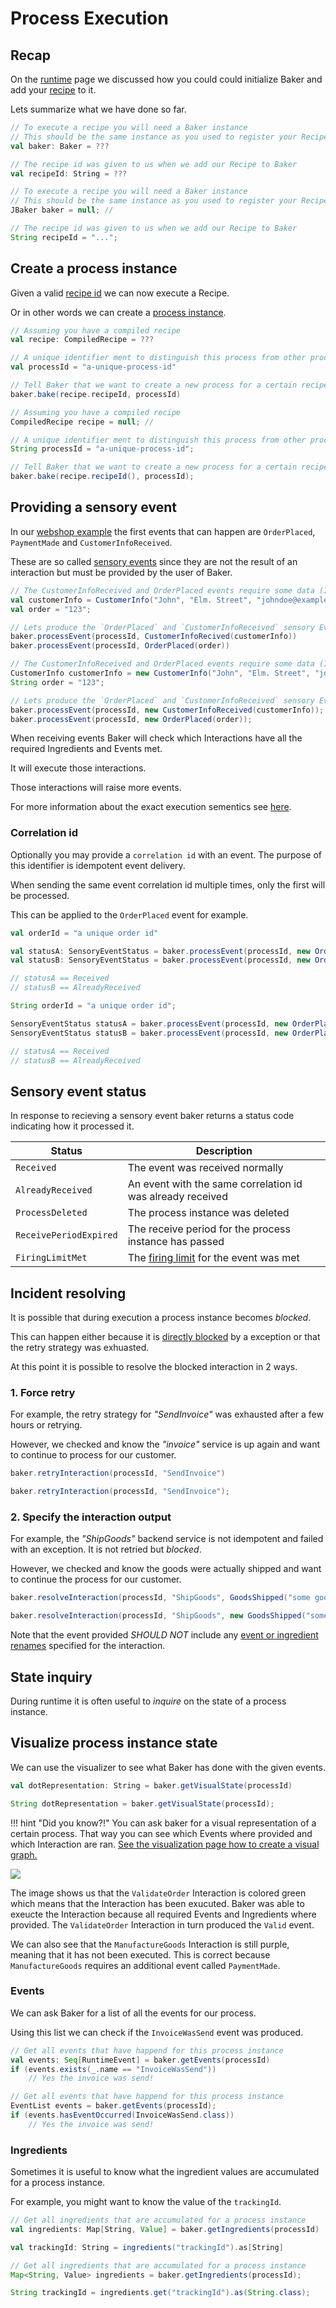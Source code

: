 # Process Execution

## Recap

On the [runtime](baker-runtime.md) page we discussed how you could could initialize Baker and add your [recipe](dictionary.md#recipe) to it.

Lets summarize what we have done so far.

```scala tab="Scala"
// To execute a recipe you will need a Baker instance
// This should be the same instance as you used to register your Recipe
val baker: Baker = ???

// The recipe id was given to us when we add our Recipe to Baker
val recipeId: String = ???
```

```java tab="Java"
// To execute a recipe you will need a Baker instance
// This should be the same instance as you used to register your Recipe
JBaker baker = null; //

// The recipe id was given to us when we add our Recipe to Baker
String recipeId = "...";
```

## Create a process instance

Given a valid [recipe id](dictionary.md#recipe-id) we can now execute a Recipe.

Or in other words we can create a [process instance](dictionary.md#process-instance).

```scala tab="Scala"
// Assuming you have a compiled recipe
val recipe: CompiledRecipe = ???

// A unique identifier ment to distinguish this process from other process instances
val processId = "a-unique-process-id"

// Tell Baker that we want to create a new process for a certain recipe.
baker.bake(recipe.recipeId, processId)
```

```java tab="Java"
// Assuming you have a compiled recipe
CompiledRecipe recipe = null; //

// A unique identifier ment to distinguish this process from other process instances
String processId = "a-unique-process-id";

// Tell Baker that we want to create a new process for a certain recipe.
baker.bake(recipe.recipeId(), processId);
```

## Providing a sensory event

In our [webshop example](../index.md#visual-representation) the first events that can happen are `OrderPlaced`, `PaymentMade` and `CustomerInfoReceived`.

These are so called [sensory events](dictionary.md#sensory-event) since they are not the result of an interaction but must be provided by the user of Baker.

```scala tab="Scala"
// The CustomerInfoReceived and OrderPlaced events require some data (Ingredients)
val customerInfo = CustomerInfo("John", "Elm. Street", "johndoe@example.com")
val order = "123";

// Lets produce the `OrderPlaced` and `CustomerInfoReceived` sensory Events.
baker.processEvent(processId, CustomerInfoRecived(customerInfo))
baker.processEvent(processId, OrderPlaced(order))
```

```java tab="Java"
// The CustomerInfoReceived and OrderPlaced events require some data (Ingredients)
CustomerInfo customerInfo = new CustomerInfo("John", "Elm. Street", "johndoe@example.com");
String order = "123";

// Lets produce the `OrderPlaced` and `CustomerInfoReceived` sensory Events.
baker.processEvent(processId, new CustomerInfoReceived(customerInfo));
baker.processEvent(processId, new OrderPlaced(order));
```

When receiving events Baker will check which Interactions have all the required Ingredients and Events met.

It will execute those interactions.

Those interactions will raise more events.

For more information about the exact execution sementics see [here](execution-semantics.md).

### Correlation id

Optionally you may provide a `correlation id` with an event. The purpose of this identifier is idempotent event delivery.

When sending the same event correlation id multiple times, only the first will be processed.

This can be applied to the `OrderPlaced` event for example.

``` scala tab="Scala"
val orderId = "a unique order id"

val statusA: SensoryEventStatus = baker.processEvent(processId, new OrderPlaced(order), orderId)
val statusB: SensoryEventStatus = baker.processEvent(processId, new OrderPlaced(order), orderId)

// statusA == Received
// statusB == AlreadyReceived

```

``` java tab="Java"
String orderId = "a unique order id";

SensoryEventStatus statusA = baker.processEvent(processId, new OrderPlaced(order), orderId);
SensoryEventStatus statusB = baker.processEvent(processId, new OrderPlaced(order), orderId);

// statusA == Received
// statusB == AlreadyReceived

```

## Sensory event status

In response to recieving a sensory event baker returns a status code indicating how it processed it.

| Status | Description |
| --- | --- |
| `Received` | The event was received normally |
| `AlreadyReceived` | An event with the same correlation id was already received |
| `ProcessDeleted` | The process instance was deleted |
| `ReceivePeriodExpired` | The receive period for the process instance has passed |
| `FiringLimitMet` | The [firing limit](recipe-dsl.md#firing-limit) for the event was met |

## Incident resolving

It is possible that during execution a process instance becomes *blocked*.

This can happen either because it is [directly blocked](recipe-dsl.md#block-interaction) by a exception or that the retry strategy was exhuasted.

At this point it is possible to resolve the blocked interaction in 2 ways.

### 1. Force retry

For example, the retry strategy for *"SendInvoice"* was exhausted after a few hours or retrying.

However, we checked and know the *"invoice"* service is up again and want to continue to process for our customer.

``` scala tab="Scala"
baker.retryInteraction(processId, "SendInvoice")
```

``` java tab="Java"
baker.retryInteraction(processId, "SendInvoice");
```

### 2. Specify the interaction output

For example, the *"ShipGoods"* backend service is not idempotent and failed with an exception. It is not retried but *blocked*.

However, we checked and know the goods were actually shipped and want to continue the process for our customer.

``` scala tab="Scala"
baker.resolveInteraction(processId, "ShipGoods", GoodsShipped("some goods"))
```

``` java tab="Java"
baker.resolveInteraction(processId, "ShipGoods", new GoodsShipped("some goods"));
```

Note that the event provided *SHOULD NOT* include any [event or ingredient renames](recipe-dsl.md#event-renames) specified for the interaction.


## State inquiry

During runtime it is often useful to *inquire* on the state of a process instance.

## Visualize process instance state


We can use the visualizer to see what Baker has done with the given events.

```scala tab="Scala"
val dotRepresentation: String = baker.getVisualState(processId)
```

```java tab="Java"
String dotRepresentation = baker.getVisualState(processId);
```

!!! hint "Did you know?!"
    You can ask baker for a visual representation of a certain process.
    That way you can see which Events where provided and which Interaction are ran.
    [See the visualization page how to create a visual graph.](recipe-visualization.md)

![](/images/webshop-state-1.svg)

The image shows us that the `ValidateOrder` Interaction is colored green which means that the Interaction has been exucuted. Baker was able to exeucte the Interaction because all required Events and Ingredients where provided.
The `ValidateOrder` Interaction in turn produced the `Valid` event.

We can also see that the `ManufactureGoods` Interaction is still purple, meaning that it has not been executed. This is correct because `ManufactureGoods` requires an additional event called `PaymentMade`.


### Events

We can ask Baker for a list of all the events for our process.

Using this list we can check if the `InvoiceWasSend` event was produced.

```scala tab="Scala"
// Get all events that have happend for this process instance
val events: Seq[RuntimeEvent] = baker.getEvents(processId)
if (events.exists(_.name == "InvoiceWasSend"))
    // Yes the invoice was send!
```

```java tab="Java"
// Get all events that have happend for this process instance
EventList events = baker.getEvents(processId);
if (events.hasEventOccurred(InvoiceWasSend.class))
    // Yes the invoice was send!
```

### Ingredients

Sometimes it is useful to know what the ingredient values are accumulated for a process instance.

For example, you might want to know the value of the `trackingId`.

```scala tab="Scala"
// Get all ingredients that are accumulated for a process instance
val ingredients: Map[String, Value] = baker.getIngredients(processId)

val trackingId: String = ingredients("trackingId").as[String]
```

```java tab="Java"
// Get all ingredients that are accumulated for a process instance
Map<String, Value> ingredients = baker.getIngredients(processId);

String trackingId = ingredients.get("trackingId").as(String.class);
```

